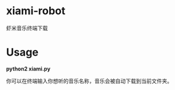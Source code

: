 xiami-robot
===========

虾米音乐终端下载

Usage
===========

**python2 xiami.py**

你可以在终端输入你想听的音乐名称，音乐会被自动下载到当前文件夹。


